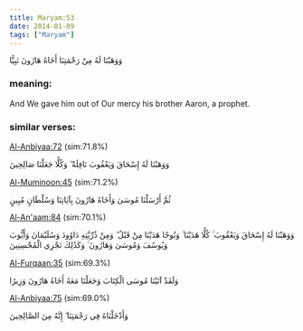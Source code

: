 ```yaml
---
title: Maryam:53
date: 2014-01-09
tags: ["Maryam"]
---
```

وَوَهَبْنَا لَهُ مِنْ رَحْمَتِنَا أَخَاهُ هَارُونَ نَبِيًّا
### meaning: 
And We gave him out of Our mercy his brother Aaron, a prophet.
### similar verses: 

[Al-Anbiyaa:72](/21/72) (sim:71.8%)

وَوَهَبْنَا لَهُ إِسْحَاقَ وَيَعْقُوبَ نَافِلَةً ۖ وَكُلًّا جَعَلْنَا صَالِحِينَ

[Al-Muminoon:45](/23/45) (sim:71.2%)

ثُمَّ أَرْسَلْنَا مُوسَىٰ وَأَخَاهُ هَارُونَ بِآيَاتِنَا وَسُلْطَانٍ مُبِينٍ

[Al-An'aam:84](/6/84) (sim:70.1%)

وَوَهَبْنَا لَهُ إِسْحَاقَ وَيَعْقُوبَ ۚ كُلًّا هَدَيْنَا ۚ وَنُوحًا هَدَيْنَا مِنْ قَبْلُ ۖ وَمِنْ ذُرِّيَّتِهِ دَاوُودَ وَسُلَيْمَانَ وَأَيُّوبَ وَيُوسُفَ وَمُوسَىٰ وَهَارُونَ ۚ وَكَذَٰلِكَ نَجْزِي الْمُحْسِنِينَ

[Al-Furqaan:35](/25/35) (sim:69.3%)

وَلَقَدْ آتَيْنَا مُوسَى الْكِتَابَ وَجَعَلْنَا مَعَهُ أَخَاهُ هَارُونَ وَزِيرًا

[Al-Anbiyaa:75](/21/75) (sim:69.0%)

وَأَدْخَلْنَاهُ فِي رَحْمَتِنَا ۖ إِنَّهُ مِنَ الصَّالِحِينَ

